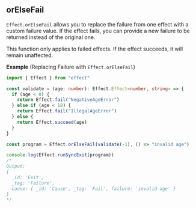## orElseFail

`Effect.orElseFail` allows you to replace the failure from one effect with a
custom failure value. If the effect fails, you can provide a new failure to
be returned instead of the original one.

This function only applies to failed effects. If the effect
succeeds, it will remain unaffected.

**Example** (Replacing Failure with `Effect.orElseFail`)

```ts twoslash
import { Effect } from "effect"

const validate = (age: number): Effect.Effect<number, string> => {
  if (age < 0) {
    return Effect.fail("NegativeAgeError")
  } else if (age < 18) {
    return Effect.fail("IllegalAgeError")
  } else {
    return Effect.succeed(age)
  }
}

const program = Effect.orElseFail(validate(-1), () => "invalid age")

console.log(Effect.runSyncExit(program))
/*
Output:
{
  _id: 'Exit',
  _tag: 'Failure',
  cause: { _id: 'Cause', _tag: 'Fail', failure: 'invalid age' }
}
*/
```
